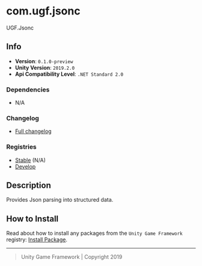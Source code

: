 # com.ugf.jsonc

UGF.Jsonc

## Info

- **Version**: `0.1.0-preview`
- **Unity Version**: `2019.2.0`
- **Api Compatibility Level**: `.NET Standard 2.0`

### Dependencies

- N/A

### Changelog

- [Full changelog][1]

### Registries

- [Stable][2] (N/A)
- [Develop][3]

## Description

Provides Json parsing into structured data.

## How to Install

Read about how to install any packages from the `Unity Game Framework` registry: [Install Package][4].

---
> Unity Game Framework | Copyright 2019

[1]: changelog.md
[2]: https://bintray.com/unity-game-framework/stable/com.ugf.jsonc
[3]: https://bintray.com/unity-game-framework/dev/com.ugf.jsonc
[4]: https://github.com/unity-game-framework/ugf-documentation/wiki/Install-Package
